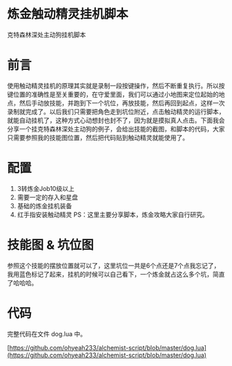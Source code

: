 # 炼金触动精灵挂机脚本

克特森林深处主动狗挂机脚本

# 前言

使用触动精灵挂机的原理其实就是录制一段按键操作，然后不断重复执行。所以按键位置的准确性是至关重要的，在守爱里面，我们可以通过小地图来定位起始的地点，然后手动放技能，并跑到下一个坑位，再放技能，然后再回到起点，这样一次录制就完成了。以后我们只需要把角色走到坑位附近，点击触动精灵的运行脚本，就能自动挂机了，这种方式心动想封也封不了，因为就是摸拟真人点击。下面我会分享一个挂克特森林深处主动狗的例子，会给出技能的截图，和脚本的代码，大家只需要参照我的技能图位置，然后把代码贴到触动精灵就能使用了。

# 配置

1. 3转炼金Job10级以上
2. 需要一定的存入和星盘
3. 基础的炼金挂机装备
4. 红手指安装触动精灵
PS：这里主要分享脚本，炼金攻略大家自行研究。

# 技能图 & 坑位图

参照这个技能的摆放位置就可以了，这里坑位一共是6个点还是7个点我忘记了，我用蓝色标记了起来，挂机的时候可以自己看下，一个炼金就占这么多个坑，简直了哈哈哈。

# 代码

完整代码在文件 dog.lua 中。

[https://github.com/ohyeah233/alchemist-script/blob/master/dog.lua](https://github.com/ohyeah233/alchemist-script/blob/master/dog.lua)
